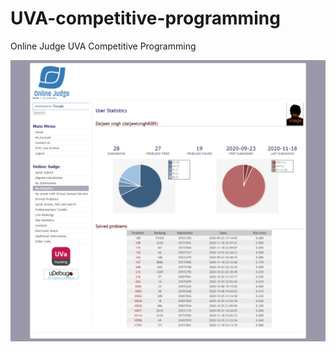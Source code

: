 # UVA-competitive-programming

Online Judge UVA Competitive Programming

![Alt text](screenshot1.png)
